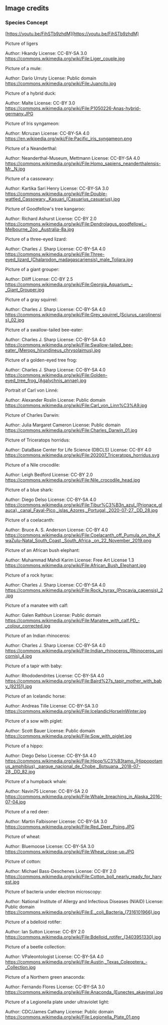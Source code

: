 ## Image credits

### Species Concept

[https://youtu.be/FihSTb9zhdM](https://youtu.be/FihSTb9zhdM)

Picture of ligers

Author: Hkandy
License: CC-BY-SA 3.0
https://commons.wikimedia.org/wiki/File:Liger_couple.jpg

Picture of a mule:

Author: Dario Urruty
License: Public domain
https://commons.wikimedia.org/wiki/File:Juancito.jpg

Picture of a hybrid duck:

Author: Malte
License: CC-BY 3.0
https://commons.wikimedia.org/wiki/File:P1050226-Anas-hybrid-germany.JPG

Picture of Iris syngameon:

Author: Mcruzan
License: CC-BY-SA 4.0
https://en.wikipedia.org/wiki/File:Pacific_iris_syngameon.png

Picture of a Neanderthal:

Author: Neanderthal-Museum, Mettmann
License: CC-BY-SA 4.0
https://commons.wikimedia.org/wiki/File:Homo_sapiens_neanderthalensis-Mr._N.jpg

Picture of a cassowary:

Author: Kartika Sari Henry
License: CC-BY-SA 3.0
https://commons.wikimedia.org/wiki/File:Double-wattled_Cassowary,_Kasuari_(Casuarius_casuarius).jpg

Picture of Goodfellow's tree kangaroo:

Author: Richard Ashurst
License: CC-BY 2.0
https://commons.wikimedia.org/wiki/File:Dendrolagus_goodfellowi_-Melbourne_Zoo,_Australia-8a.jpg

Picture of a three-eyed lizard:

Author: Charles J. Sharp
License: CC-BY-SA 4.0
https://commons.wikimedia.org/wiki/File:Three-eyed_lizard_(Chalarodon_madagascariensis)_male_Toliara.jpg

Picture of a giant grouper:

Author: Diliff
License: CC-BY 2.5
https://commons.wikimedia.org/wiki/File:Georgia_Aquarium_-_Giant_Grouper.jpg

Picture of a gray squirrel:

Author: Charles J. Sharp
License: CC-BY-SA 4.0
https://commons.wikimedia.org/wiki/File:Grey_squirrel_(Sciurus_carolinensis)_02.jpg

Picture of a swallow-tailed bee-eater:

Author: Charles J. Sharp
License: CC-BY-SA 4.0
https://commons.wikimedia.org/wiki/File:Swallow-tailed_bee-eater_(Merops_hirundineus_chrysolaimus).jpg

Picture of a golden-eyed tree frog:

Author: Charles J. Sharp
License: CC-BY-SA 4.0
https://commons.wikimedia.org/wiki/File:Golden-eyed_tree_frog_(Agalychnis_annae).jpg

Portrait of Carl von Linné:

Author: Alexander Roslin
License: Public domain
https://commons.wikimedia.org/wiki/File:Carl_von_Linn%C3%A9.jpg

Picture of Charles Darwin:

Author: Julia Margaret Cameron
License: Public domain
https://commons.wikimedia.org/wiki/File:Charles_Darwin_01.jpg

Picture of Triceratops horridus:

Author: DataBase Center for Life Science (DBCLS)
License: CC-BY 4.0
https://commons.wikimedia.org/wiki/File:202007_Triceratops_horridus.svg

Picture of a Nile crocodile:

Author: Leigh Bedford
License: CC-BY 2.0
https://commons.wikimedia.org/wiki/File:Nile_crocodile_head.jpg

Picture of a blue shark:

Author: Diego Delso
License: CC-BY-SA 4.0
https://commons.wikimedia.org/wiki/File:Tibur%C3%B3n_azul_(Prionace_glauca),_canal_Fayal-Pico,_islas_Azores,_Portugal,_2020-07-27,_DD_28.jpg

Picture of a coelacanth:

Author: Bruce A. S. Anderson
License: CC-BY 4.0
https://commons.wikimedia.org/wiki/File:Coelacanth_off_Pumula_on_the_KwaZulu-Natal_South_Coast,_South_Africa,_on_22_November_2019.png

Picture of an African bush elephant:

Author: Muhammad Mahdi Karim
License: Free Art License 1.3
https://commons.wikimedia.org/wiki/File:African_Bush_Elephant.jpg

Picture of a rock hyrax:

Author: Charles J. Sharp
License: CC-BY-SA 4.0
https://commons.wikimedia.org/wiki/File:Rock_hyrax_(Procavia_capensis)_2.jpg

Picture of a manatee with calf:

Author: Galen Rathbun
License: Public domain
https://commons.wikimedia.org/wiki/File:Manatee_with_calf.PD_-_colour_corrected.jpg

Picture of an Indian rhinoceros:

Author: Charles J. Sharp
License: CC-BY-SA 4.0
https://commons.wikimedia.org/wiki/File:Indian_rhinoceros_(Rhinoceros_unicornis)_4.jpg

Picture of a tapir with baby:

Author: Rhododendrites
License: CC-BY-SA 4.0
https://commons.wikimedia.org/wiki/File:Baird%27s_tapir_mother_with_baby_(92151).jpg

Picture of an Icelandic horse:

Author: Andreas Tille
License: CC-BY-SA 3.0
https://commons.wikimedia.org/wiki/File:IcelandicHorseInWinter.jpg

Picture of a sow with piglet:

Author: Scott Bauer
License: Public domain
https://commons.wikimedia.org/wiki/File:Sow_with_piglet.jpg

Picture of a hippo:

Author: Diego Delso
License: CC-BY-SA 4.0
https://commons.wikimedia.org/wiki/File:Hipop%C3%B3tamo_(Hippopotamus_amphibius),_parque_nacional_de_Chobe,_Botsuana,_2018-07-28,_DD_82.jpg

Picture of a humpback whale:

Author: Navin75
License: CC-BY-SA 2.0
https://commons.wikimedia.org/wiki/File:Whale_breaching_in_Alaska_2016-07-04.jpg

Picture of a red deer:

Author: Martin Falbisoner
License: CC-BY-SA 3.0
https://commons.wikimedia.org/wiki/File:Red_Deer_Poing.JPG

Picture of wheat:

Author: Bluemoose
License: CC-BY-SA 3.0
https://commons.wikimedia.org/wiki/File:Wheat_close-up.JPG

Picture of cotton:

Author: Michael Bass-Deschenes
License: CC-BY 2.0
https://commons.wikimedia.org/wiki/File:Cotton_boll_nearly_ready_for_harvest.jpg

Picture of bacteria under electron microscopy:

Author: National Institute of Allergy and Infectious Diseases (NIAID)
License: Public domain
https://commons.wikimedia.org/wiki/File:E._coli_Bacteria_(7316101966).jpg

Picture of a bdelloid rotifer:

Author: Ian Sutton
License: CC-BY 2.0
https://commons.wikimedia.org/wiki/File:Bdelloid_rotifer_(3403951330).jpg

Picture of a beetle collection:

Author: VPaleontologist
License: CC-BY-SA 4.0
https://commons.wikimedia.org/wiki/File:Austin,_Texas_Coleoptera_-_Collection.jpg

Picture of a Northern green anaconda:

Author: Fernando Flores
License: CC-BY-SA 3.0
https://commons.wikimedia.org/wiki/File:Anaconda_(Eunectes_akayima).jpg

Picture of a Legionella plate under ultraviolet light:

Author: CDC/James Cathany
License: Public domain
https://commons.wikimedia.org/wiki/File:Legionella_Plate_01.png
